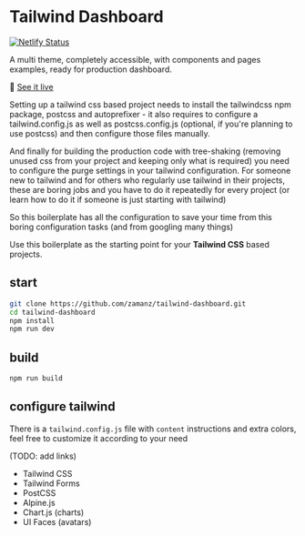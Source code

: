 # Tailwind Dashboard

[![Netlify Status](https://api.netlify.com/api/v1/badges/598cb145-3332-4c52-a9b9-b9568f45bb55/deploy-status)](https://app.netlify.com/sites/tailwind-dashbard/deploys)

A multi theme, completely accessible, with components and pages examples, ready for production dashboard.

🧪 [See it live](https://tailwind-dashbard.netlify.app)

Setting up a tailwind css based project needs to install the tailwindcss npm package, postcss and autoprefixer - it also requires to configure a tailwind.config.js as well as postcss.config.js (optional, if you're planning to use postcss) and then configure those files manually.

And finally for building the production code with tree-shaking (removing unused css from your project and keeping only what is required) you need to configure the purge settings in your tailwind configuration. For someone new to tailwind and for others who regularly use tailwind in their projects, these are boring jobs and you have to do it repeatedly for every project (or learn how to do it if someone is just starting with tailwind)

So this boilerplate has all the configuration to save your time from this boring configuration tasks (and from googling many things)

Use this boilerplate as the starting point for your **Tailwind CSS** based projects.

## start

```sh
git clone https://github.com/zamanz/tailwind-dashboard.git
cd tailwind-dashboard
npm install
npm run dev
```

## build

```sh
npm run build
```

## configure tailwind

There is a `tailwind.config.js` file with `content` instructions and extra colors, feel free to customize it according to your need

(TODO: add links)

- Tailwind CSS
- Tailwind Forms
- PostCSS
- Alpine.js
- Chart.js (charts)
- UI Faces (avatars)
